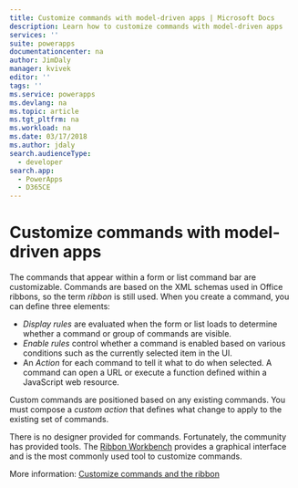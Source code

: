 ```yaml
---
title: Customize commands with model-driven apps | Microsoft Docs
description: Learn how to customize commands with model-driven apps
services: ''
suite: powerapps
documentationcenter: na
author: JimDaly
manager: kvivek
editor: ''
tags: ''
ms.service: powerapps
ms.devlang: na
ms.topic: article
ms.tgt_pltfrm: na
ms.workload: na
ms.date: 03/17/2018
ms.author: jdaly
search.audienceType: 
  - developer
search.app: 
  - PowerApps
  - D365CE
---
```

<!-- This topic was not migrated it was written for PowerApps -->
# Customize commands with model-driven apps 

The commands that appear within a form or list command bar are customizable. Commands are based on the XML schemas used in Office ribbons, so the term *ribbon* is still used. When you create a command, you can define three elements:

- *Display rules* are evaluated when the form or list loads to determine whether a command or group of commands are visible.
- *Enable rules* control whether a command is enabled based on various conditions such as the currently selected item in the UI.
- An *Action* for each command to tell it what to do when selected. A command can open a URL or execute a function defined within a JavaScript web resource.

Custom commands are positioned based on any existing commands. You must compose a *custom action* that defines what change to apply to the existing set of commands. 

There is no designer provided for commands. Fortunately, the community has provided tools. The [Ribbon Workbench](http://www.develop1.net/public/rwb/ribbonworkbench.aspx) provides a graphical interface and is the most commonly used tool to customize commands.

More information: [Customize commands and the ribbon](/dynamics365/customer-engagement/developer/customize-dev/customize-commands-ribbon)



